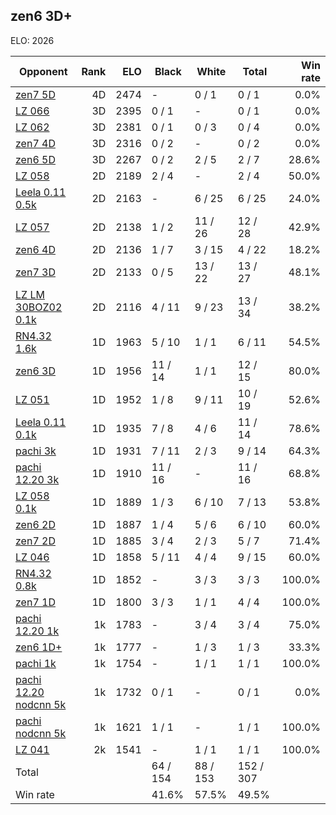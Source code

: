 ## zen6 3D+ ##

ELO: 2026

Opponent | Rank | ELO | Black | White | Total | Win rate
---------|-----:|----:|-------|-------|-------|-------:
[zen7 5D](zen7%205D.md) | 4D | 2474 | - | 0 / 1 | 0 / 1 | 0.0%
[LZ 066](LZ%20066.md) | 3D | 2395 | 0 / 1 | - | 0 / 1 | 0.0%
[LZ 062](LZ%20062.md) | 3D | 2381 | 0 / 1 | 0 / 3 | 0 / 4 | 0.0%
[zen7 4D](zen7%204D.md) | 3D | 2316 | 0 / 2 | - | 0 / 2 | 0.0%
[zen6 5D](zen6%205D.md) | 3D | 2267 | 0 / 2 | 2 / 5 | 2 / 7 | 28.6%
[LZ 058](LZ%20058.md) | 2D | 2189 | 2 / 4 | - | 2 / 4 | 50.0%
[Leela 0.11 0.5k](Leela%200.11%200.5k.md) | 2D | 2163 | - | 6 / 25 | 6 / 25 | 24.0%
[LZ 057](LZ%20057.md) | 2D | 2138 | 1 / 2 | 11 / 26 | 12 / 28 | 42.9%
[zen6 4D](zen6%204D.md) | 2D | 2136 | 1 / 7 | 3 / 15 | 4 / 22 | 18.2%
[zen7 3D](zen7%203D.md) | 2D | 2133 | 0 / 5 | 13 / 22 | 13 / 27 | 48.1%
[LZ LM 30BOZ02 0.1k](LZ%20LM%2030BOZ02%200.1k.md) | 2D | 2116 | 4 / 11 | 9 / 23 | 13 / 34 | 38.2%
[RN4.32 1.6k](RN4.32%201.6k.md) | 1D | 1963 | 5 / 10 | 1 / 1 | 6 / 11 | 54.5%
[zen6 3D](zen6%203D.md) | 1D | 1956 | 11 / 14 | 1 / 1 | 12 / 15 | 80.0%
[LZ 051](LZ%20051.md) | 1D | 1952 | 1 / 8 | 9 / 11 | 10 / 19 | 52.6%
[Leela 0.11 0.1k](Leela%200.11%200.1k.md) | 1D | 1935 | 7 / 8 | 4 / 6 | 11 / 14 | 78.6%
[pachi 3k](pachi%203k.md) | 1D | 1931 | 7 / 11 | 2 / 3 | 9 / 14 | 64.3%
[pachi 12.20 3k](pachi%2012.20%203k.md) | 1D | 1910 | 11 / 16 | - | 11 / 16 | 68.8%
[LZ 058 0.1k](LZ%20058%200.1k.md) | 1D | 1889 | 1 / 3 | 6 / 10 | 7 / 13 | 53.8%
[zen6 2D](zen6%202D.md) | 1D | 1887 | 1 / 4 | 5 / 6 | 6 / 10 | 60.0%
[zen7 2D](zen7%202D.md) | 1D | 1885 | 3 / 4 | 2 / 3 | 5 / 7 | 71.4%
[LZ 046](LZ%20046.md) | 1D | 1858 | 5 / 11 | 4 / 4 | 9 / 15 | 60.0%
[RN4.32 0.8k](RN4.32%200.8k.md) | 1D | 1852 | - | 3 / 3 | 3 / 3 | 100.0%
[zen7 1D](zen7%201D.md) | 1D | 1800 | 3 / 3 | 1 / 1 | 4 / 4 | 100.0%
[pachi 12.20 1k](pachi%2012.20%201k.md) | 1k | 1783 | - | 3 / 4 | 3 / 4 | 75.0%
[zen6 1D+](zen6%201D+.md) | 1k | 1777 | - | 1 / 3 | 1 / 3 | 33.3%
[pachi 1k](pachi%201k.md) | 1k | 1754 | - | 1 / 1 | 1 / 1 | 100.0%
[pachi 12.20 nodcnn 5k](pachi%2012.20%20nodcnn%205k.md) | 1k | 1732 | 0 / 1 | - | 0 / 1 | 0.0%
[pachi nodcnn 5k](pachi%20nodcnn%205k.md) | 1k | 1621 | 1 / 1 | - | 1 / 1 | 100.0%
[LZ 041](LZ%20041.md) | 2k | 1541 | - | 1 / 1 | 1 / 1 | 100.0%
Total | | | 64 / 154 | 88 / 153 | 152 / 307 | 
Win rate| | | 41.6% | 57.5% | 49.5% | 
